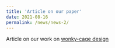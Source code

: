 ```yaml
---
title: 'Article on our paper'
date: 2021-08-16
permalink: /news/news-2/
---
```


Article on our work on [wonky-cage design](https://www.imperial.ac.uk/news/228233/quick-create-molecular-cages-could-revamp/)
